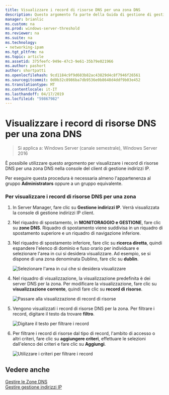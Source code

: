 ```yaml
---
title: Visualizzare i record di risorse DNS per una zona DNS
description: Questo argomento fa parte della Guida di gestione di gestione indirizzi IP (IPAM) in Windows Server 2016.
manager: brianlic
ms.custom: na
ms.prod: windows-server-threshold
ms.reviewer: na
ms.suite: na
ms.technology:
- networking-ipam
ms.tgt_pltfrm: na
ms.topic: article
ms.assetid: 375feefc-949e-47c3-9e61-35b79e021966
ms.author: pashort
author: shortpatti
ms.openlocfilehash: 9cd1184c9f9d603b82ac43829d4c8f7946f26561
ms.sourcegitcommit: 0d0b32c8986ba7db9536e0b8648d4ddf9b03e452
ms.translationtype: MT
ms.contentlocale: it-IT
ms.lasthandoff: 04/17/2019
ms.locfileid: "59867982"
---
```

# <a name="view-dns-resource-records-for-a-dns-zone"></a>Visualizzare i record di risorse DNS per una zona DNS

>Si applica a: Windows Server (canale semestrale), Windows Server 2016

È possibile utilizzare questo argomento per visualizzare i record di risorse DNS per una zona DNS nella console del client di gestione indirizzi IP.  
  
Per eseguire questa procedura è necessaria almeno l'appartenenza al gruppo **Administrators** oppure a un gruppo equivalente.  
  
### <a name="to-view-dns-resource-records-for-a-zone"></a>Per visualizzare i record di risorse DNS per una zona  
  
1.  In Server Manager, fare clic su  **Gestione indirizzi IP**. Verrà visualizzata la console di gestione indirizzi IP client.  
  
2.  Nel riquadro di spostamento, in **MONITORAGGIO e GESTIONE**, fare clic su **zone DNS**.  Riquadro di spostamento viene suddivisa in un riquadro di spostamento superiore e un riquadro di navigazione inferiore.  
  
3.  Nel riquadro di spostamento inferiore, fare clic su **ricerca diretta**, quindi espandere l'elenco di dominio e fuso orario per individuare e selezionare l'area in cui si desidera visualizzare. Ad esempio, se si dispone di una zona denominata Dublino, fare clic su **dublin**.  
  
    ![Selezionare l'area in cui che si desidera visualizzare](../../media/View-DNS-Resource-Records-for-a-DNS-Zone/ipam_DNSzones_01a.jpg)  

  
4.  Nel riquadro di visualizzazione, la visualizzazione predefinita è dei server DNS per la zona. Per modificare la visualizzazione, fare clic su **visualizzazione corrente**, quindi fare clic su **record di risorse**.  
  
    ![Passare alla visualizzazione di record di risorse](../../media/View-DNS-Resource-Records-for-a-DNS-Zone/ipam_Zone_RR_02.jpg)  
  
5.  Vengono visualizzati i record di risorse DNS per la zona. Per filtrare i record, digitare il testo da trovare **filtro**.  
  
    ![Digitare il testo per filtrare i record](../../media/View-DNS-Resource-Records-for-a-DNS-Zone/ipam_DNSzones_01c.jpg)  
  
6.  Per filtrare i record di risorse dal tipo di record, l'ambito di accesso o altri criteri, fare clic su **aggiungere criteri**, effettuare le selezioni dall'elenco dei criteri e fare clic su **Aggiungi**.  
  
    ![Utilizzare i criteri per filtrare i record](../../media/View-DNS-Resource-Records-for-a-DNS-Zone/ipam_DNSzones_01d.jpg)  
  
## <a name="see-also"></a>Vedere anche  
[Gestire le Zone DNS](DNS-Zone-Management.md)  
[Gestire gestione indirizzi IP](Manage-IPAM.md)  
  


